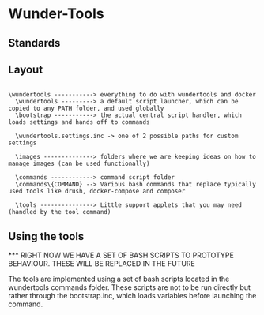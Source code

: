 # Wunder-Tools 

## Standards


## Layout


````

\wundertools -----------> everything to do with wundertools and docker
  \wundertools ---------> a default script launcher, which can be copied to any PATH folder, and used globally
  \bootstrap -----------> the actual central script handler, which loads settings and hands off to commands

  \wundertools.settings.inc -> one of 2 possible paths for custom settings

  \images --------------> folders where we are keeping ideas on how to manage images (can be used functionally)

  \commands ------------> command script folder
  \commands\{COMMAND} --> Various bash commands that replace typically used tools like drush, docker-compose and composer

  \tools ---------------> Little support applets that you may need (handled by the tool command)
````

## Using the tools

*** RIGHT NOW WE HAVE A SET OF BASH SCRIPTS TO PROTOTYPE BEHAVIOUR.  THESE WILL BE REPLACED IN THE FUTURE

The tools are implemented using a set of bash scripts located in the wundertools commands folder.  These
scripts are not to be run directly but rather through the bootstrap.inc, which loads variables before 
launching the command.
